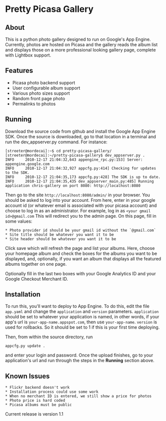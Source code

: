 Pretty Picasa Gallery
=====================

## About

This is a python photo gallery designed to run on Google's App Engine. Currently, photos are hosted on Picasa and the gallery reads the album list and displays those on a more professional looking gallery page, complete with Lightbox support.

## Features

* Picasa photo backend support
* User configurable album support
* Various photo sizes support
* Random front page photo
* Permalinks to photos

## Running

Download the source code from github and install the Google App Engine SDK.  Once the source is downloaded, go to that location in a terminal and run the dev_appserver.py command.  For instance:


    [streeter@mordecai]:~$ cd pretty-picasa-gallery/
    [streeter@mordecai]:~/pretty-picasa-gallery$ dev_appserver.py .
    INFO     2010-12-17 21:04:32,643 appengine_rpc.py:153] Server: appengine.google.com
    INFO     2010-12-17 21:04:32,927 appcfg.py:414] Checking for updates to the SDK.
    INFO     2010-12-17 21:04:35,173 appcfg.py:428] The SDK is up to date.
    INFO     2010-12-17 21:04:35,435 dev_appserver_main.py:485] Running application chris-gallery on port 8080: http://localhost:8080

Then go to the site `http://localhost:8080/admin/` in your browser.  You should be asked to log into your account. From here, enter in your google account id (or whatever email is associated with your picasa account) and choose to log in as an administrator. For example, log in as `<your gmail id>@gmail.com` This will redirect you to the admin page. On this page, fill in some values:

    * Photo provider id should be your gmail id without the `@gmail.com`
    * Site title should be whatever you want it to be
    * Site header should be whatever you want it to be

Click save which will refresh the page and list your albums. Here, choose your homepage album and check the boxes for the albums you want to be displayed, and, optionally, if you want an album that displays all the featured albums together on one page.

Optionally fill in the last two boxes with your Google Analytics ID and your Google Checkout Merchant ID.

## Installation

To run this, you'll want to deploy to App Engine. To do this, edit the file `app.yaml` and change the `application` and `version` parameters. `application` should be set to whatever your application is named, in other words, if your app's url is `your-app-name.appspot.com`, then use `your-app-name`. `version` is used for rollbacks. So it should be set to 1 if this is your first time deploying.

Then, from within the source directory, run

    appcfg.py update .

and enter your login and password. Once the upload finishes, go to your application's url and run through the steps in the **Running** section above.

## Known Issues

    * Flickr backend doesn't work
    * Installation process could use some work
    * When no merchant ID is entered, we still show a price for photos
    * Photo price is hard coded
    * Picasa albums must be public


Current release is version 1.1